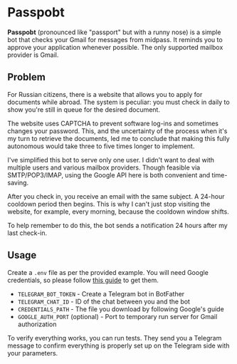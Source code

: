 # Passpobt

**Passpobt** (pronounced like "passport" but with a runny nose) is a simple bot that checks your Gmail for messages from
midpass. It reminds you to approve your application whenever possible. The only supported mailbox provider is Gmail.

## Problem

For Russian citizens, there is a website that allows you to apply for documents while abroad. The system is peculiar:
you must check in daily to show you're still in queue for the desired document.

The website uses CAPTCHA to prevent software log-ins and sometimes changes your password. This, and the uncertainty of
the process when it's my turn to retrieve the documents, led me to conclude that making this fully autonomous would take
three to five times longer to implement.

I've simplified this bot to serve only one user. I didn't want to deal with multiple users and various mailbox
providers. Though feasible via SMTP/POP3/IMAP, using the Google API here is both convenient and time-saving.

After you check in, you receive an email with the same subject. A 24-hour cooldown period then begins. This is why I
can't just stop visiting the website, for example, every morning, because the cooldown window shifts.

To help remember to do this, the bot sends a notification 24 hours after my last check-in.

## Usage

Create a `.env` file as per the provided example. You will need Google credentials, so please follow
[this guide](https://developers.google.com/gmail/api/quickstart/python#set_up_your_environment) to get them.

- `TELEGRAM_BOT_TOKEN` - Create a Telegram bot in BotFather
- `TELEGRAM_CHAT_ID` - ID of the chat between you and the bot
- `CREDENTIALS_PATH` - The file you download by following Google's guide
- `GOOGLE_AUTH_PORT` (optional) - Port to temporary run server for Gmail authorization

To verify everything works, you can run tests. They send you a Telegram message to confirm everything is properly set up
on the Telegram side with your parameters.

